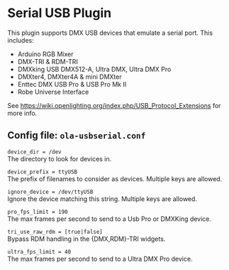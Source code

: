 Serial USB Plugin
=================

This plugin supports DMX USB devices that emulate a serial port. This includes:

* Arduino RGB Mixer
* DMX-TRI & RDM-TRI
* DMXking USB DMX512-A, Ultra DMX, Ultra DMX Pro
* DMXter4, DMXter4A & mini DMXter
* Enttec DMX USB Pro & USB Pro Mk II
* Robe Universe Interface

See https://wiki.openlighting.org/index.php/USB_Protocol_Extensions for 
more info.


## Config file: `ola-usbserial.conf`

`device_dir = /dev`  
The directory to look for devices in.

`device_prefix = ttyUSB`  
The prefix of filenames to consider as devices. Multiple keys are allowed.

`ignore_device = /dev/ttyUSB`  
Ignore the device matching this string. Multiple keys are allowed.

`pro_fps_limit = 190`  
The max frames per second to send to a Usb Pro or DMXKing device.

`tri_use_raw_rdm = [true|false]`  
Bypass RDM handling in the {DMX,RDM}-TRI widgets.

`ultra_fps_limit = 40`  
The max frames per second to send to a Ultra DMX Pro device.
